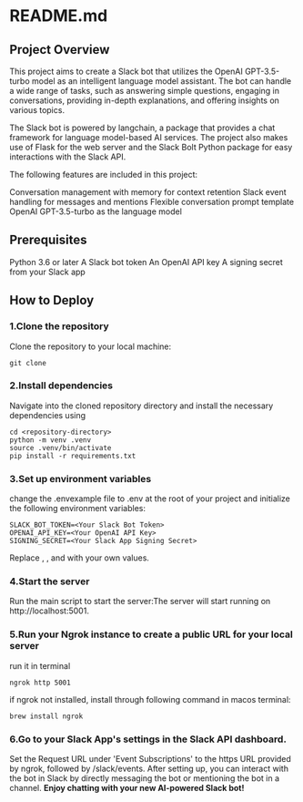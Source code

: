 # README.md
## Project Overview
This project aims to create a Slack bot that utilizes the OpenAI GPT-3.5-turbo model as an intelligent language model assistant. The bot can handle a wide range of tasks, such as answering simple questions, engaging in conversations, providing in-depth explanations, and offering insights on various topics.

The Slack bot is powered by langchain, a package that provides a chat framework for language model-based AI services. The project also makes use of Flask for the web server and the Slack Bolt Python package for easy interactions with the Slack API.

The following features are included in this project:

Conversation management with memory for context retention
Slack event handling for messages and mentions
Flexible conversation prompt template
OpenAI GPT-3.5-turbo as the language model

## Prerequisites
Python 3.6 or later
A Slack bot token
An OpenAI API key
A signing secret from your Slack app

## How to Deploy
### 1.Clone the repository
Clone the repository to your local machine:
```
git clone 
```
### 2.Install dependencies
Navigate into the cloned repository directory and install the necessary dependencies using 

```
cd <repository-directory>
python -m venv .venv
source .venv/bin/activate
pip install -r requirements.txt
```
### 3.Set up environment variables
change the .envexample file to .env at the root of your project and initialize the following environment variables:
```
SLACK_BOT_TOKEN=<Your Slack Bot Token>
OPENAI_API_KEY=<Your OpenAI API Key>
SIGNING_SECRET=<Your Slack App Signing Secret>
```
Replace <Your Slack Bot Token>, <Your OpenAI API Key>, and <Your Slack App Signing Secret> with your own values.

### 4.Start the server
Run the main script to start the server:The server will start running on http://localhost:5001.

### 5.Run your Ngrok instance to create a public URL for your local server
run it in terminal
```
ngrok http 5001
```
if ngrok not installed, install through following command in macos terminal:
```
brew install ngrok
```
### 6.Go to your Slack App's settings in the Slack API dashboard.
Set the Request URL under 'Event Subscriptions' to the https URL provided by ngrok, followed by /slack/events.
After setting up, you can interact with the bot in Slack by directly messaging the bot or mentioning the bot in a channel.
**Enjoy chatting with your new AI-powered Slack bot!**

